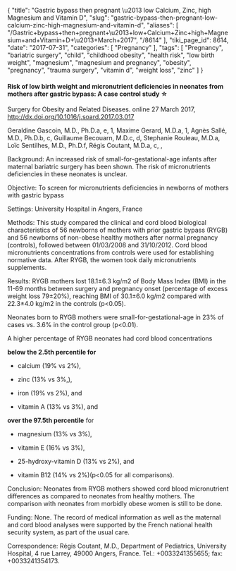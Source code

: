 {
    "title": "Gastric bypass then pregnant \u2013 low Calcium, Zinc, high Magnesium and Vitamin D",
    "slug": "gastric-bypass-then-pregnant-low-calcium-zinc-high-magnesium-and-vitamin-d",
    "aliases": [
        "/Gastric+bypass+then+pregnant+\u2013+low+Calcium+Zinc+high+Magnesium+and+Vitamin+D+\u2013+March+2017",
        "/8614"
    ],
    "tiki_page_id": 8614,
    "date": "2017-07-31",
    "categories": [
        "Pregnancy"
    ],
    "tags": [
        "Pregnancy",
        "bariatric surgery",
        "child",
        "childhood obesity",
        "health risk",
        "low birth weight",
        "magnesium",
        "magnesium and pregnancy",
        "obesity",
        "pregnancy",
        "trauma surgery",
        "vitamin d",
        "weight loss",
        "zinc"
    ]
}


#### Risk of low birth weight and micronutrient deficiencies in neonates from mothers after gastric bypass: A case control study ☆

Surgery for Obesity and Related Diseases. online 27 March 2017, http://dx.doi.org/10.1016/j.soard.2017.03.017

Geraldine Gascoin, M.D., Ph.D.a, e, 1, Maxime Gerard, M.D.a, 1, Agnès Sallé, M.D., Ph.D.b, c, Guillaume Becouarn, M.D.c, d, Stephanie Rouleau, M.D.a, Loïc Sentilhes, M.D., Ph.D.f, Régis Coutant, M.D.a, c, , 

Background: An increased risk of small-for-gestational-age infants after maternal bariatric surgery has been shown. The risk of micronutrients deficiencies in these neonates is unclear.

Objective: To screen for micronutrients deficiencies in newborns of mothers with gastric bypass

Settings: University Hospital in Angers, France

Methods: This study compared the clinical and cord blood biological characteristics of 56 newborns of mothers with prior gastric bypass (RYGB) and 56 newborns of non-obese healthy mothers after normal pregnancy (controls), followed between 01/03/2008 and 31/10/2012. Cord blood micronutrients concentrations from controls were used for establishing normative data. After RYGB, the women took daily micronutrients supplements.

Results: RYGB mothers lost 18.1±6.3 kg/m2 of Body Mass Index (BMI) in the 11-69 months between surgery and pregnancy onset (percentage of excess weight loss 79±20%), reaching BMI of 30.1±6.0 kg/m2 compared with 22.3±4.0 kg/m2 in the controls (p<0.05). 

Neonates born to RYGB mothers were small-for-gestational-age in 23% of cases vs. 3.6% in the control group (p<0.01). 

A higher percentage of RYGB neonates had cord blood concentrations 

 **below the 2.5th percentile for** 

* calcium (19% vs 2%), 

* zinc (13% vs 3%,), 

* iron (19% vs 2%), and 

* vitamin A (13% vs 3%), and 

 **over the 97.5th percentile**  for 

* magnesium (13% vs 3%), 

* vitamin E (16% vs 3%), 

* 25-hydroxy-vitamin D (13% vs 2%), and 

* vitamin B12 (14% vs 2%)(p<0.05 for all comparisons).

Conclusion: Neonates from RYGB mothers showed cord blood micronutrient differences as compared to neonates from healthy mothers. The comparison with neonates from morbidly obese women is still to be done.

Funding: None. The record of medical information as well as the maternal and cord blood analyses were supported by the French national health security system, as part of the usual care.

Correspondence: Régis Coutant, M.D., Department of Pediatrics, University Hospital, 4 rue Larrey, 49000 Angers, France. Tel.: +0033241355655; fax: +0033241354173.